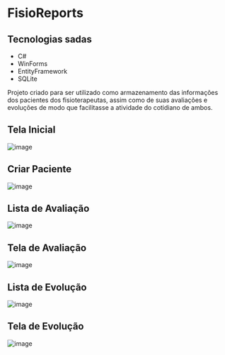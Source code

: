 # FisioReports

## Tecnologias sadas
* C#
* WinForms
* EntityFramework
* SQLite

Projeto criado para ser utilizado como armazenamento das informações dos pacientes dos fisioterapeutas, 
assim como de suas avaliações e evoluções de modo que facilitasse a atividade do cotidiano de ambos.

## Tela Inicial
![image](https://github.com/user-attachments/assets/1513984c-9862-4aec-95af-3041d1112d35)

## Criar Paciente
![image](https://github.com/user-attachments/assets/00451ed5-4976-44e9-b3d1-7bd8fe878fa3)

## Lista de Avaliação
![image](https://github.com/user-attachments/assets/4f52b389-6101-4cc0-9ed5-b46c503661c1)

## Tela de Avaliação
![image](https://github.com/user-attachments/assets/557454bb-2567-48f1-9441-d23bfcc30149)

## Lista de Evolução
![image](https://github.com/user-attachments/assets/1f41ce7e-3383-4ea3-901d-84069cb08cbb)

## Tela de Evolução
![image](https://github.com/user-attachments/assets/e1ca1097-f972-4bc0-a861-72494e7af406)

